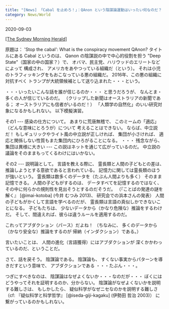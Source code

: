 ```yaml
---
title: "[News] 「Cabal を止めろ！」：QAnon という陰謀論運動はいったい何なのだ？ ---陰謀論は、われわれが進化の代償に手に入れてしまったものなのかもしれない"
category: News/World
---
```


2020-09-03

[[The Sydney Morning Herald]](https://www.smh.com.au/national/stop-the-cabal-what-is-the-conspiracy-movement-qanon-20200903-p55s2m.html) 

 原題は：
'Stop the cabal': What is the conspiracy movement QAnon?
タイトルにある Cabal というのは、
Qanon  の陰謀説の中で中心的役割を担う
"Deep State"（国家の中の国家？）で、
オバマ、民主党、ハリウッドのエリートなどによって
構成され、
アメリカをあやつっている組織だ（という）。
それは小児のトラフィッキングをもおこなっている悪の組織だ。
2016年、この悪の組織に対抗すべく
トランプが大統領候補として送り込まれた・・・という。

 ・・・いったいこんな話を誰が信じるのか・・・
と思うだろうが、
なんとま・多くの人が信じているのだ。
（クリップした新聞はオーストラリアの新聞である；
オーストラリアにも信者がいるのだ！）
「人類学の自然化」のいい研究対象になるかもしれない。
以下模擬演習。

 その1 --- 感染の仕方について。
あまりに荒唐無稽で、
このミームの「適応」（どんな意味にとろうが）について
考えることはできない。
ならば、中立説だ！
もしギュリックやライト風の中立説が正しければ、
集団が小さければ、
適応と関係しない性質もまた集団内にひろがることになる。
・・・
残念ながら、集団は異様に大きい ---
この説はネットを通じて広がっているのだ。
中立説の議論をそのままもってくるわけにはいかない。

 その2 --- 説明論として。
言語を教える際に、
霊長類と人間の子どもとの差は、
推論しようとする意欲であると言われている。
記憶力に関しては霊長類のほうが強いという。
霊長類は数多くのデータを（たぶん人間よりも多く）
そのまま記憶できる。
人間の子どもがするのは、
データすべてを記憶するのではなく、
その中に何らかの規則性を見出そうとするのだそうだ。
（『ことばの発達の謎を解く』 [@imai-kotoba] (今井 むつみ 2013)、
研究会での浜本さんの発表）
人間の子どもがかくして言語を学べるのだが、
霊長類は言語の真似しかできないことになる。
子どもたちは、
少ないデータから（かなり危険な）推論をするわけだ。
そして、間違えれば、彼らは違うルールを適用するのだ。

 これってアブダクション（パース）だよね！
（ちなみに、
多くのデータから（かなり安全な）推論をするのが
帰納（インダクション）である。）

 言いたいことは、
人間の進化（言語獲得）にはアブダクションが
深くかかわっているのだ、ということだ。

 さて、話を戻そう。
陰謀論である。
陰謀論も、
すくない事実からパターンを導きだすという意味で、
アブダクションである
・・・たぶん・・・。

 つぎにすべきなのは、
陰謀論はなぜよくないか・・・なのだが・・・
ぼくにはどうやってそれを証明するのか、分からない。
陰謀論がなぜよくないかを説明する難しさは、
もしかしたら、
疑似科学がなぜニセなのかを説明する難しさ
（cf:
『疑似科学と科学哲学』 [@iseda-giji-kagaku] (伊勢田 哲治 2003)）
に繋がっているのかもしれない。

